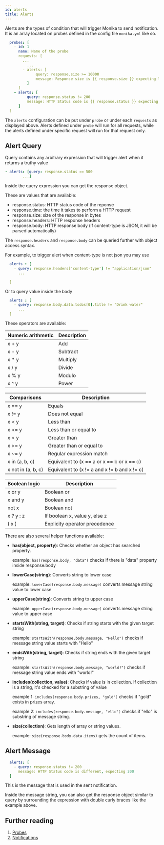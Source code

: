 ```yaml
---
id: alerts
title: Alerts
---
```


Alerts are the types of condition that will trigger Monika to send notification. It is an array located on probes defined in the config file `monika.yml` like so.

```yml
  probes: [
    - id: 1
      name: Name of the probe
      requests: [
        ...
          ...
        - alerts: [
              query: response.size >= 10000
              message: Response size is {{ response.size }} expecting less than 10000
          ]
      ]
    - alerts: [
          query: response.status != 200
          message: HTTP Status code is {{ response.status }} expecting 200
      ]
  ]
```

The `alerts` configuration can be put under `probe` or under each `requests` as displayed above. Alerts defined under `probe` will run for all requests, while the alerts defined under specific request will run for that request only.

## Alert Query

Query contains any arbitrary expression that will trigger alert when it returns a truthy value

```yml
- alerts: [query: response.status == 500
        ...]
```

Inside the query expression you can get the response object.

These are values that are available:

- response.status: HTTP status code of the reponse
- response.time: the time it takes to perform a HTTP request
- response.size: size of the response in bytes
- response.headers: HTTP response headers
- response.body: HTTP response body (if content-type is JSON, it will be parsed automatically)

The `response.headers` and `response.body` can be queried further with object access syntax.

For example, to trigger alert when content-type is not json you may use

```yml
  alerts : [
    - query: response.headers['content-type'] != "application/json"
      ...

  ]
```

Or to query value inside the body

```yml
  alerts : [
    - query: response.body.data.todos[0].title != "Drink water"
      ...
  ]
```

These operators are available:

| Numeric arithmetic | Description |
| ------------------ | ----------- |
| x + y              | Add         |
| x - y              | Subtract    |
| x \* y             | Multiply    |
| x / y              | Divide      |
| x % y              | Modulo      |
| x ^ y              | Power       |

| Comparisons        | Description                                  |
| ------------------ | -------------------------------------------- |
| x == y             | Equals                                       |
| x != y             | Does not equal                               |
| x < y              | Less than                                    |
| x <= y             | Less than or equal to                        |
| x > y              | Greater than                                 |
| x >= y             | Greater than or equal to                     |
| x ~= y             | Regular expression match                     |
| x in (a, b, c)     | Equivalent to (x == a or x == b or x == c)   |
| x not in (a, b, c) | Equivalent to (x != a and x != b and x != c) |

| Boolean logic | Description                   |
| ------------- | ----------------------------- |
| x or y        | Boolean or                    |
| x and y       | Boolean and                   |
| not x         | Boolean not                   |
| x ? y : z     | If boolean x, value y, else z |
| ( x )         | Explicity operator precedence |

There are also several helper functions available:

- **has(object, property)**: Checks whether an object has searched property.

  example: `has(response.body, "data")` checks if there is "data" property inside response.body

- **lowerCase(string)**: Converts string to lower case

  example: `lowerCase(response.body.message)` converts message string value to lower case

- **upperCase(string)**: Converts string to upper case

  example: `upperCase(response.body.message)` converts message string value to upper case

- **startsWith(string, target)**: Checks if string starts with the given target string

  example: `startsWith(response.body.message, "Hello")` checks if message string value starts with "Hello"

- **endsWith(string, target)**: Checks if string ends with the given target string

  example: `startsWith(response.body.message, "world!")` checks if message string value ends with "world!"

- **includes(collection, value)**: Checks if value is in collection. If collection is a string, it's checked for a substring of value

  example 1: `includes(response.body.prizes, "gold")` checks if "gold" exists in prizes array.

  example 2: `includes(response.body.message, "ello")` checks if "ello" is substring of message string.

- **size(collection)**: Gets length of array or string values.

  example: `size(response.body.data.items)` gets the count of items.

## Alert Message

```yml
  alerts: [
    - query: response.status != 200
      message: HTTP Status code is different, expecting 200
  ]
```

This is the message that is used in the sent notification.

Inside the message string, you can also get the response object similar to query by surrounding the expression with double curly braces like the example above.

## Further reading

1. [Probes](./probes)
2. [Notifications](./notifications)

